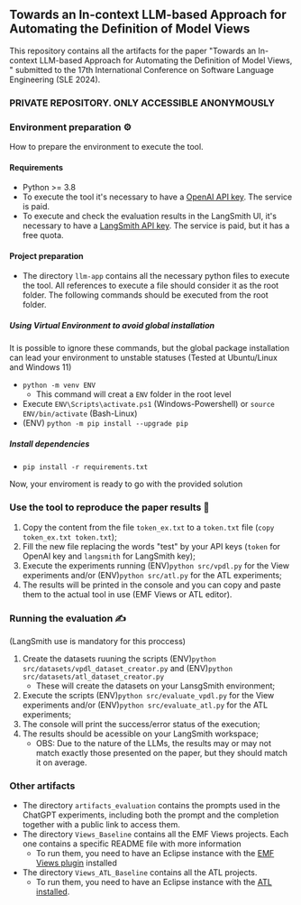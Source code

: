 ## Towards an In-context LLM-based Approach for Automating the Definition of Model Views

This repository contains all the artifacts for the paper "Towards an In-context LLM-based Approach for Automating the Definition of Model Views, " submitted to the 17th International Conference on Software Language Engineering (SLE 2024).

### PRIVATE REPOSITORY. ONLY ACCESSIBLE ANONYMOUSLY

### Environment preparation ⚙️

How to prepare the environment to execute the tool.

#### Requirements

- Python >= 3.8 
- To execute the tool it's necessary to have a [OpenAI API key](https://platform.openai.com/docs/api-reference/introduction). The service is paid.
- To execute and check the evaluation results in the LangSmith UI, it's necessary to have a [LangSmith API key](https://docs.smith.langchain.com/how_to_guides/setup/create_account_api_key). The service is paid, but it has a free quota.

#### Project preparation

- The directory `llm-app` contains all the necessary python files to execute the tool. All references to execute a file should consider it as the root folder. The following commands should be executed from the root folder.

##### Using Virtual Environment to avoid global installation

It is possible to ignore these commands, but the global package installation can lead your environment to unstable statuses (Tested at Ubuntu/Linux and Windows 11)

- `python -m venv ENV`
    - This command will creat a `ENV` folder in the root level
- Execute `ENV\Scripts\activate.ps1` (Windows-Powershell) or `source ENV/bin/activate` (Bash-Linux)
- (ENV) `python -m pip install --upgrade pip`

##### Install dependencies

- `pip install -r requirements.txt`

Now, your enviroment is ready to go with the provided solution

### Use the tool to reproduce the paper results 🚀

1. Copy the content from the file `token_ex.txt` to a `token.txt` file (`copy token_ex.txt token.txt`);
2. Fill the new file replacing the words "test" by your API keys (`token` for OpenAI key and `langsmith` for LangSmith key);
3. Execute the experiments running (ENV)`python src/vpdl.py` for the View experiments and/or (ENV)`python src/atl.py` for the ATL experiments;
4. The results will be printed in the console and you can copy and paste them to the actual tool in use (EMF Views or ATL editor).

### Running the evaluation ✍️

(LangSmith use is mandatory for this proccess)
1. Create the datasets ruuning the scripts (ENV)`python src/datasets/vpdl_dataset_creator.py` and (ENV)`python src/datasets/atl_dataset_creator.py`
    - These will create the datasets on your LansgSmith environment;
2. Execute the scripts (ENV)`python src/evaluate_vpdl.py` for the View experiments and/or (ENV)`python src/evaluate_atl.py` for the ATL experiments;
3. The console will print the success/error status of the execution;
4. The results should be acessible on your LangSmith workspace;
    - OBS: Due to the nature of the LLMs, the results may or may not match exactly those presented on the paper, but they should match it on average.

### Other artifacts

- The directory `artifacts_evaluation` contains the prompts used in the ChatGPT experiments, including both the prompt and the completion together with a public link to access them.
- The directory `Views_Baseline` contains all the EMF Views projects. Each one contains a specific README file with more information
    - To run them, you need to have an Eclipse instance with the [EMF Views plugin](https://www.atlanmod.org/emfviews/manual/user.html) installed
- The directory  `Views_ATL_Baseline` contains all the ATL projects.
    - To run them,  you need to have an Eclipse instance with the [ATL installed](https://eclipse.dev/atl/).
